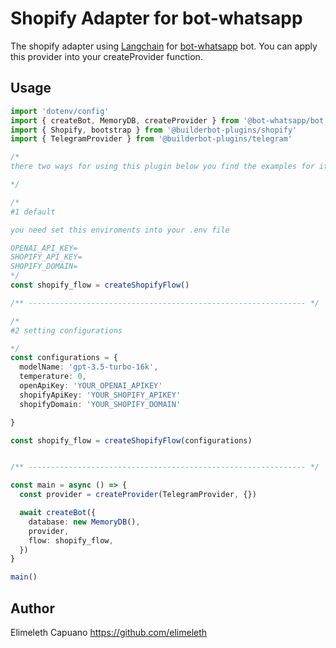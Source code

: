 # Shopify Adapter for bot-whatsapp

The shopify adapter using [Langchain](https://js.langchain.com) for [bot-whatsapp](https://bot-whatsapp.netlify.app/docs/) bot.
You can apply this provider into your createProvider function.

## Usage

```ts
import 'dotenv/config'
import { createBot, MemoryDB, createProvider } from '@bot-whatsapp/bot'
import { Shopify, bootstrap } from '@builderbot-plugins/shopify'
import { TelegramProvider } from '@builderbot-plugins/telegram'

/*
there two ways for using this plugin below you find the examples for its using

*/

/*
#1 default

you need set this enviroments into your .env file

OPENAI_API_KEY=
SHOPIFY_API_KEY=
SHOPIFY_DOMAIN=
*/
const shopify_flow = createShopifyFlow()

/** -------------------------------------------------------------- */

/*
#2 setting configurations

*/
const configurations = {
  modelName: 'gpt-3.5-turbo-16k',
  temperature: 0,
  openApiKey: 'YOUR_OPENAI_APIKEY'
  shopifyApiKey: 'YOUR_SHOPIFY_APIKEY'
  shopifyDomain: 'YOUR_SHOPIFY_DOMAIN'

}

const shopify_flow = createShopifyFlow(configurations)


/** -------------------------------------------------------------- */

const main = async () => {
  const provider = createProvider(TelegramProvider, {})

  await createBot({
    database: new MemoryDB(),
    provider,
    flow: shopify_flow,
  })
}

main()
```

## Author

Elimeleth Capuano <https://github.com/elimeleth>
